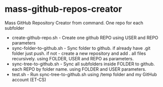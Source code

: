 mass-github-repos-creator
=========================

Mass GitHub Repository Creator from command. One repo for each subfolder

* create-github-repo.sh - Create one github REPO using USER and REPO parameters
* sync-folder-to-github.sh - Sync folder to github. if already have .git folder just push. if not - create a new repository and add . all files recursively. using FOLDER, USER and REPO as parameters.
* sync-tree-to-github.sh - Sync all subfolders inside FOLDER to github. each REPO by folder name. using FOLDER and USER parameters.
* test.sh - Run sync-tree-to-github.sh using /temp folder and my GitHub account (ET-CS)